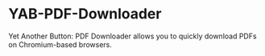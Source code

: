 # YAB-PDF-Downloader
Yet Another Button: PDF Downloader allows you to quickly download PDFs on Chromium-based browsers.
